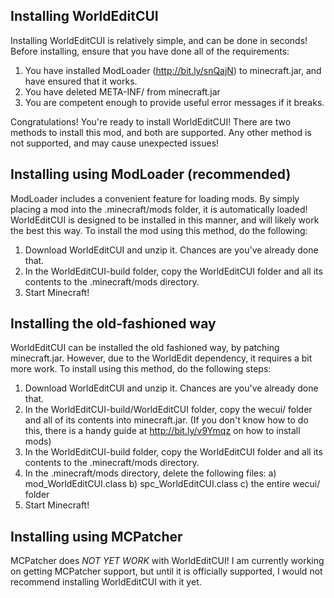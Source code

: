 Installing WorldEditCUI
-----------------------

Installing WorldEditCUI is relatively simple, and can be done in seconds!
Before installing, ensure that you have done all of the requirements:

1) You have installed ModLoader (http://bit.ly/snQajN) to minecraft.jar, 
and have ensured that it works.
2) You have deleted META-INF/ from minecraft.jar
3) You are competent enough to provide useful error messages if it breaks.

Congratulations! You're ready to install WorldEditCUI! There are two methods
to install this mod, and both are supported. Any other method is not supported,
and may cause unexpected issues!


Installing using ModLoader (recommended)
----------------------------------------

ModLoader includes a convenient feature for loading mods. By simply placing
a mod into the .minecraft/mods folder, it is automatically loaded! WorldEditCUI
is designed to be installed in this manner, and will likely work the best
this way. To install the mod using this method, do the following:

1) Download WorldEditCUI and unzip it. Chances are you've already done that.
2) In the WorldEditCUI-build folder, copy the WorldEditCUI folder and all its
contents to the .minecraft/mods directory. 
3) Start Minecraft!


Installing the old-fashioned way
--------------------------------

WorldEditCUI can be installed the old fashioned way, by patching minecraft.jar.
However, due to the WorldEdit dependency, it requires a bit more work. To install
using this method, do the following steps:

1) Download WorldEditCUI and unzip it. Chances are you've already done that.
2) In the WorldEditCUI-build/WorldEditCUI folder, copy the wecui/ folder and all
of its contents into minecraft.jar. (If you don't know how to do this, there is
a handy guide at http://bit.ly/v9Ymqz on how to install mods)
3) In the WorldEditCUI-build folder, copy the WorldEditCUI folder and all its
contents to the .minecraft/mods directory. 
4) In the .minecraft/mods directory, delete the following files:
   a) mod_WorldEditCUI.class
   b) spc_WorldEditCUI.class
   c) the entire wecui/ folder
5) Start Minecraft!


Installing using MCPatcher
--------------------------

MCPatcher does *NOT YET WORK* with WorldEditCUI! I am currently working
on getting MCPatcher support, but until it is officially supported, I would
not recommend installing WorldEditCUI with it yet.
